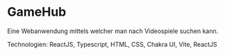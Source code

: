 # GameHub

Eine Webanwendung mittels welcher man nach Videospiele suchen kann.

Technologien: ReactJS, Typescript, HTML, CSS, Chakra UI, Vite, ReactJS
